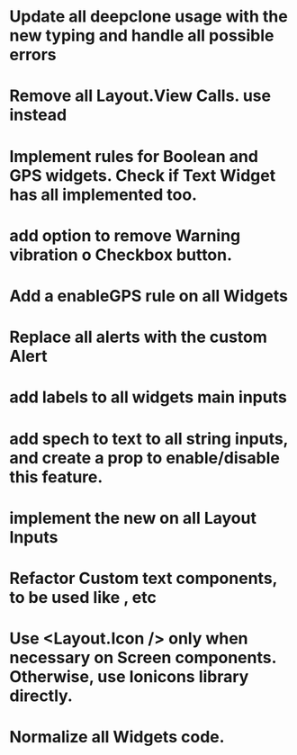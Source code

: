 # Update all deepclone usage with the new typing and handle all possible errors

# Remove all Layout.View Calls. use <View /> instead

# Implement rules for Boolean and GPS widgets. Check if Text Widget has all implemented too.

# add option to remove Warning vibration o Checkbox button.

# Add a enableGPS rule on all Widgets

# Replace all alerts with the custom Alert

# add labels to all widgets main inputs

# add spech to text to all string inputs, and create a prop to enable/disable this feature.

# implement the new <InputRoot /> on all Layout Inputs

# Refactor Custom text components, to be used like <Text p />, <Text h1 /> etc

# Use <Layout.Icon /> only when necessary on Screen components. Otherwise, use Ionicons library directly.

# Normalize all Widgets code.